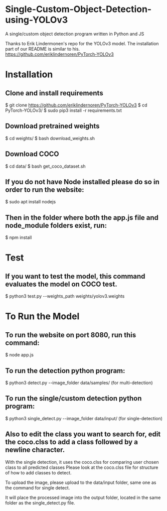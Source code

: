 # Single-Custom-Object-Detection-using-YOLOv3
A single/custom object detection program written in Python and JS

Thanks to Erik Lindermonen's repo for the YOLOv3 model. The installation part of our README is similar to his.
https://github.com/eriklindernoren/PyTorch-YOLOv3

# Installation

## Clone and install requirements

$ git clone https://github.com/eriklindernoren/PyTorch-YOLOv3
$ cd PyTorch-YOLOv3/
$ sudo pip3 install -r requirements.txt

## Download pretrained weights

$ cd weights/
$ bash download_weights.sh

## Download COCO

$ cd data/
$ bash get_coco_dataset.sh

## If you do not have Node installed please do so in order to run the website:
$ sudo apt install nodejs

## Then in the folder where both the app.js file and node_module folders exist, run:
$ npm install

# Test

## If you want to test the model, this command evaluates the model on COCO test.

$ python3 test.py --weights_path weights/yolov3.weights

# To Run the Model

## To run the website on port 8080, run this command:

$ node app.js

## To run the detection python program:
$ python3 detect.py --image_folder data/samples/ (for multi-detection)

## To run the single/custom detection python program:
$ python3 single_detect.py --image_folder data/input/ (for single-detection)

## Also to edit the class you want to search for, edit the coco.clss to add a class followed by a newline character.

With the single detection, it uses the coco.clss for comparing user chosen class to all predicted classes
Please look at the coco.clss file for structure of how to add classes to detect.

To upload the image, please upload to the data/input folder, same one as the command for single detect.

It will place the processed image into the output folder, located in the same folder as the single_detect.py file.
